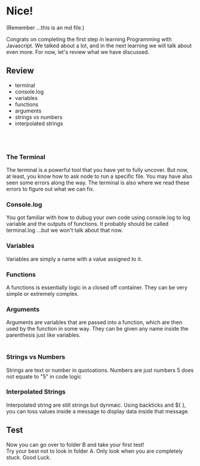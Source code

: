 <h1>Nice!</h1>

(Remember ...this is an md file.)

Congrats on completing the first step in learning Programming with Javascript. We talked about a lot, and in the next learning we will talk about even more. For now, let's review what we have discussed. </br>

<h2>Review</h2>

- terminal
- console.log
- variables
- functions
- arguments
- strings vs numbers
- interpolated strings

</br>
</br>
<h3>The Terminal</h3>

The terminal is a powerful tool that you have yet to fully uncover. But now, at least, you know how to ask node to run a specific file. You may have also seen some errors along the way. The terminal is also where we read these errors to figure out what we can fix.</br>


<h3>Console.log</h3>

You got familiar with how to dubug your own code using console.log to log variable and the outputs of functions. It probably should be called terminal.log ...but we won't talk about that now.</br>

<h3>Variables</h3>

Variables are simply a name with a value assigned to it. 
</br>

<h3>Functions</h3>

A functions is essentially logic in a closed off container. 
They can be very simple or extremely complex.
</br>

<h3>Arguments</h3>
Arguments are variables that are passed into a function, which are then used by the function in some way.
They can be given any name inside the parenthesis just like variables.
</br>
</br>
<h3>Strings vs Numbers</h3>

Strings are text or number in quotoations.
Numbers are just numbers
5 does not equate to "5" in code logic
</br>

<h3>Interpolated Strings</h3>

Interpolated string are still strings but dynmaic.
Using backticks and ${ }, you can toss values inside a message to display data inside that message.
</br>

<h2>Test</h2>

Now you can go over to folder B and take your first test! </br>
Try your best not to look in folder A.
Only look when you are completely stuck.
Good Luck.


